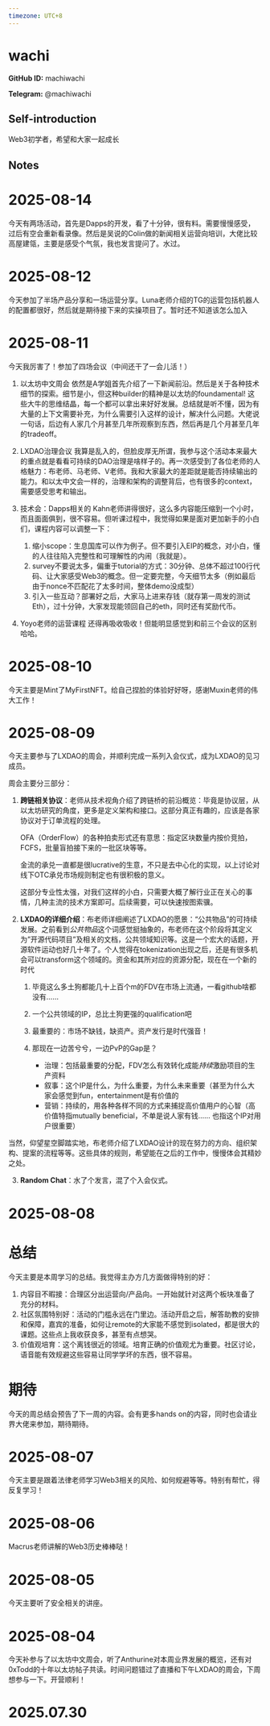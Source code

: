 ```yaml
---
timezone: UTC+8
---
```


# wachi

**GitHub ID:** machiwachi

**Telegram:** @machiwachi

## Self-introduction

Web3初学者，希望和大家一起成长

## Notes

<!-- Content_START -->
# 2025-08-14

今天有两场活动，首先是Dapps的开发，看了十分钟，很有料。需要慢慢感受，过后有空会重新看录像。然后是吴说的Colin做的新闻相关运营向培训，大佬比较高屋建瓴，主要是感受个气氛，我也发言提问了。水过。

# 2025-08-12

今天参加了半场产品分享和一场运营分享。Luna老师介绍的TG的运营包括机器人的配置都很好，然后就是期待接下来的实操项目了。暂时还不知道该怎么加入

# 2025-08-11

今天我厉害了！参加了四场会议（中间还干了一会儿活！）

1. 以太坊中文周会
依然是A学姐首先介绍了一下新闻前沿。然后是关于各种技术细节的探索。细节是小，但这种builder的精神是以太坊的foundamental! 这些大牛的思维结晶，每一个都可以拿出来好好发展。总结就是听不懂，因为有大量的上下文需要补充，为什么需要引入这样的设计，解决什么问题。大佬说一句话，后边有人家几个月甚至几年所观察到东西，然后再是几个月甚至几年的tradeoff。

2. LXDAO治理会议
我算是乱入的，但脸皮厚无所谓，我参与这个活动本来最大的重点就是看看可持续的DAO治理是啥样子的。再一次感受到了各位老师的人格魅力：布老师、马老师、V老师。我和大家最大的差距就是能否持续输出的能力。和以太中文会一样的，治理和架构的调整背后，也有很多的context，需要感受思考和输出。

3. 技术会：Dapps相关的
Kahn老师讲得很好，这么多内容能压缩到一个小时，而且面面俱到，很不容易。但听课过程中，我觉得如果是面对更加新手的小白们，课程内容可以调整一下：
    1. 缩小scope：生息国库可以作为例子。但不要引入EIP的概念，对小白，懂的人往往陷入完整性和可理解性的内闹（我就是）。
    2. survey不要说太多，偏重于tutorial的方式：30分钟、总体不超过100行代码、让大家感受Web3的概念。但一定要完整，今天细节太多（例如最后由于nonce不匹配花了太多时间，整体demo没成型）
    3. 引入一些互动？部署好之后，大家马上进来存钱（就存第一周发的测试Eth），过十分钟，大家发现能领回自己的eth，同时还有奖励代币。

4. Yoyo老师的运营课程
还得再吸收吸收！但能明显感觉到和前三个会议的区别哈哈。

# 2025-08-10

今天主要是Mint了MyFirstNFT。给自己捏脸的体验好好呀，感谢Muxin老师的伟大工作！

# 2025-08-09

今天主要参与了LXDAO的周会，并顺利完成一系列入会仪式，成为LXDAO的见习成员。

周会主要分三部分：
1. **跨链相关协议**：老师从技术视角介绍了跨链桥的前沿概览：毕竟是协议层，从以太坊研究的角度，更多是定义架构和接口。这部分真正有趣的，应该是各家协议对于订单流程的处理。

    OFA（OrderFlow）的各种拍卖形式还有意思：指定区块数量内按价竞拍，FCFS，批量盲拍接下来的一批区块等等。

    金流的承兑一直都是很lucrative的生意，不只是去中心化的实现，以上讨论对线下OTC承兑市场规则制定也有很积极的意义。

    这部分专业性太强，对我们这样的小白，只需要大概了解行业正在关心的事情，几种主流的技术方案即可。后续需要，可以快速按图索骥。
2. **LXDAO的详细介绍**：布老师详细阐述了LXDAO的愿景：“公共物品”的可持续发展。之前看到*公共物品*这个词感觉挺抽象的，布老师在这个阶段将其定义为”开源代码项目”及相关的文档，公共领域知识等。这是一个宏大的话题，开源软件运动也好几十年了。个人觉得在tokenization出现之后，还是有很多机会可以transform这个领域的。资金和其所对应的资源分配，现在在一个新的时代

    1. 毕竟这么多土狗都能几十上百个m的FDV在市场上流通，一看github啥都没有…… 
    2. 一个公共领域的IP，总比土狗更强的qualification吧
    3. 最重要的：市场不缺钱，缺资产。资产发行是时代强音！
    4. 那现在一边苦兮兮，一边PvP的Gap是？

         - 治理：包括最重要的分配，FDV怎么有效转化成能*持续*激励项目的生产资料
        - 叙事：这个IP是什么，为什么重要，为什么未来重要（甚至为什么大家会感觉到fun，entertainment是有价值的
         - 营销：持续的，用各种各样不同的方式来捕捉高价值用户的心智（高价值特指mutually beneficial，不单是说人家有钱…… 也指这个IP对用户很重要）

当然，仰望星空脚踏实地，布老师介绍了LXDAO设计的现在努力的方向、组织架构、提案的流程等等。这些具体的规则，希望能在之后的工作中，慢慢体会其精妙之处。

3. **Random Chat**：水了个发言，混了个入会仪式。

# 2025-08-08

# 总结
今天主要是本周学习的总结。我觉得主办方几方面做得特别的好：
1. 内容目不暇接：合理区分出运营向/产品向。一开始就针对这两个板块准备了充分的材料。
2. 社区氛围特别好：活动的门槛永远在门里边。活动开启之后，解答助教的安排和保障，嘉宾的准备，如何让remote的大家能不感觉到isolated，都是很大的课题。这些点上我收获良多，甚至有点想哭。
3. 价值观培育：这个离钱很近的领域。培育正确的价值观尤为重要。社区讨论，语音能有效规避这些容易让同学学坏的东西，很不容易。

# 期待
今天的周总结会预告了下一周的内容。会有更多hands on的内容，同时也会请业界大佬来参加，期待期待。

# 2025-08-07

今天主要是跟着法律老师学习Web3相关的风险、如何规避等等。特别有帮忙，得反复学习！

# 2025-08-06

Macrus老师讲解的Web3历史棒棒哒！

# 2025-08-05

今天主要听了安全相关的讲座。

# 2025-08-04

今天补参与了以太坊中文周会，听了Anthurine对本周业界发展的概览，还有对0xTodd的十年以太坊帖子共读。时间问题错过了直播和下午LXDAO的周会，下周想参与一下。开营顺利！


# 2025.07.30


<!-- Content_END -->
